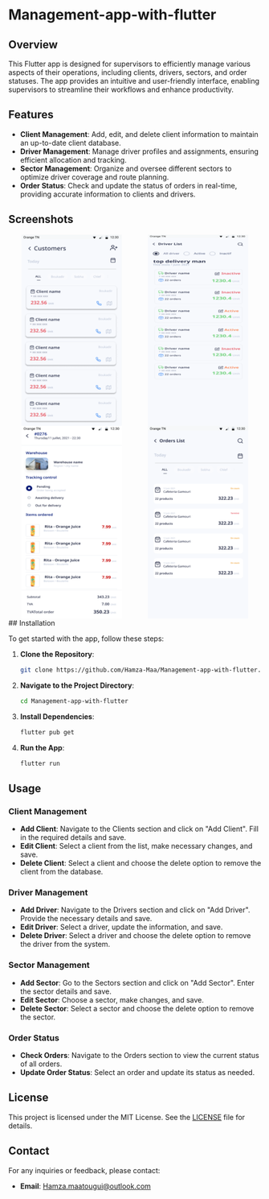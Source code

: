 # Management-app-with-flutter

## Overview

This Flutter app is designed for supervisors to efficiently manage various aspects of their operations, including clients, drivers, sectors, and order statuses. The app provides an intuitive and user-friendly interface, enabling supervisors to streamline their workflows and enhance productivity.

## Features

- **Client Management**: Add, edit, and delete client information to maintain an up-to-date client database.
- **Driver Management**: Manage driver profiles and assignments, ensuring efficient allocation and tracking.
- **Sector Management**: Organize and oversee different sectors to optimize driver coverage and route planning.
- **Order Status**: Check and update the status of orders in real-time, providing accurate information to clients and drivers.

## Screenshots
<div style="display: flex; flex-direction: row; flex-wrap: wrap; justify-content: space-around;">
  <img src="Screenshots/Customers%20List.png" alt="Customers List" width="200"/>
  <img src="Screenshots/Driver%20List.png" alt="Driver List" width="200"/>
  <img src="Screenshots/Order%20Details.png" alt="Order Details" width="200"/>
  <img src="Screenshots/Orders%20List.png" alt="Orders List" width="200"/>
</div>
## Installation

To get started with the app, follow these steps:

1. **Clone the Repository**:
   ```sh
   git clone https://github.com/Hamza-Maa/Management-app-with-flutter.git
   ```
2. **Navigate to the Project Directory**:
   ```sh
   cd Management-app-with-flutter
   ```
3. **Install Dependencies**:
   ```sh
   flutter pub get
   ```
4. **Run the App**:
   ```sh
   flutter run
   ```

## Usage

### Client Management

- **Add Client**: Navigate to the Clients section and click on "Add Client". Fill in the required details and save.
- **Edit Client**: Select a client from the list, make necessary changes, and save.
- **Delete Client**: Select a client and choose the delete option to remove the client from the database.

### Driver Management

- **Add Driver**: Navigate to the Drivers section and click on "Add Driver". Provide the necessary details and save.
- **Edit Driver**: Select a driver, update the information, and save.
- **Delete Driver**: Select a driver and choose the delete option to remove the driver from the system.

### Sector Management

- **Add Sector**: Go to the Sectors section and click on "Add Sector". Enter the sector details and save.
- **Edit Sector**: Choose a sector, make changes, and save.
- **Delete Sector**: Select a sector and choose the delete option to remove the sector.

### Order Status

- **Check Orders**: Navigate to the Orders section to view the current status of all orders.
- **Update Order Status**: Select an order and update its status as needed.

## License

This project is licensed under the MIT License. See the [LICENSE](LICENSE) file for details.

## Contact

For any inquiries or feedback, please contact:

- **Email**: Hamza.maatougui@outlook.com
